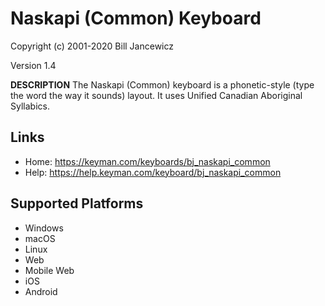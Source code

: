 Naskapi (Common) Keyboard
=====================

Copyright (c) 2001-2020 Bill Jancewicz

Version 1.4

__DESCRIPTION__
The Naskapi (Common) keyboard is a phonetic-style 
(type the word the way it sounds) layout. It uses Unified Canadian Aboriginal Syllabics.

Links
-----

 * Home:     https://keyman.com/keyboards/bj_naskapi_common
 * Help:     https://help.keyman.com/keyboard/bj_naskapi_common

Supported Platforms
-------------------
 * Windows
 * macOS
 * Linux
 * Web
 * Mobile Web
 * iOS
 * Android

